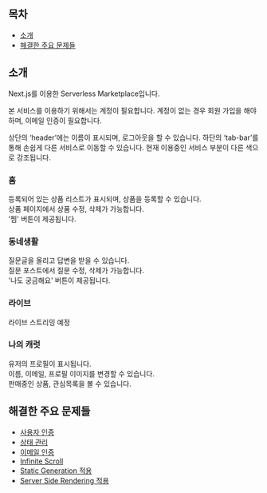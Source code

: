 ## 목차

- [소개](#소개)
- [해결한 주요 문제들](#해결한-주요-문제들)

## 소개

Next.js를 이용한 Serverless Marketplace입니다.

본 서비스를 이용하기 위해서는 계정이 필요합니다.
계정이 없는 경우 회원 가입을 해야 하며, 이메일 인증이 필요합니다.

상단의 ‘header’에는 이름이 표시되며, 로그아웃을 할 수 있습니다.
하단의 ‘tab-bar’를 통해 손쉽게 다른 서비스로 이동할 수 있습니다.
현재 이용중인 서비스 부분이 다른 색으로 강조됩니다.

### 홈

등록되어 있는 상품 리스트가 표시되며, 상품을 등록할 수 있습니다.
<br>
상품 페이지에서 상품 수정, 삭제가 가능합니다.
<br>
'찜' 버튼이 제공됩니다.

### 동네생활

질문글을 올리고 답변을 받을 수 있습니다.
<br>
질문 포스트에서 질문 수정, 삭제가 가능합니다.
<br>
'나도 궁금해요' 버튼이 제공됩니다.

### 라이브

라이브 스트리밍 예정

### 나의 캐럿

유저의 프로필이 표시됩니다.
<br>
이름, 이메일, 프로필 이미지를 변경할 수 있습니다.
<br>
판매중인 상품, 관심목록을 볼 수 있습니다.

## 해결한 주요 문제들

- [사용자 인증](https://github.com/Deemou/carrot-market/wiki/사용자-인증)
- [상태 관리](https://github.com/Deemou/carrot-market/wiki/상태-관리)
- [이메일 인증](https://github.com/Deemou/carrot-market/wiki/이메일-인증)
- [Infinite Scroll](https://github.com/Deemou/carrot-market/wiki/infinite-scroll)
- [Static Generation 적용](https://github.com/Deemou/carrot-market/wiki/static-generation-적용)
- [Server Side Rendering 적용](https://github.com/Deemou/carrot-market/wiki/server-side-rendering-적용)
